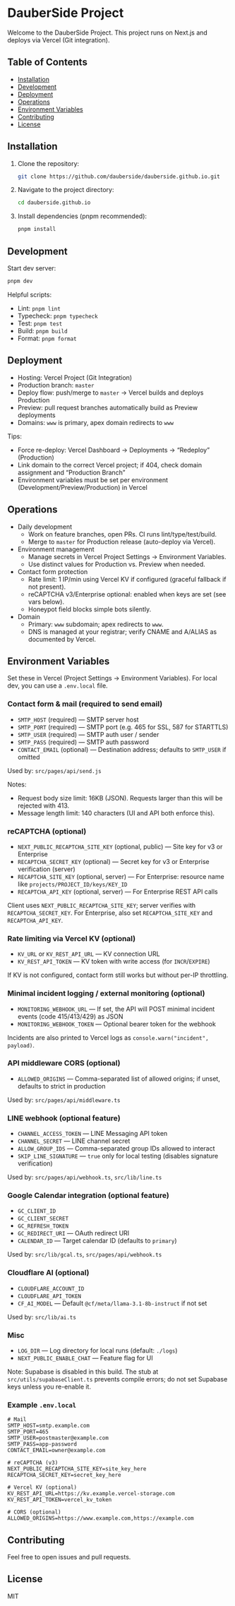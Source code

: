 # DauberSide Project

Welcome to the DauberSide Project. This project runs on Next.js and deploys via
Vercel (Git integration).

## Table of Contents

- [Installation](#installation)
- [Development](#development)
- [Deployment](#deployment)
- [Operations](#operations)
- [Environment Variables](#environment-variables)
- [Contributing](#contributing)
- [License](#license)

## Installation

1. Clone the repository:
   ```sh
   git clone https://github.com/dauberside/dauberside.github.io.git
   ```
2. Navigate to the project directory:
   ```sh
   cd dauberside.github.io
   ```
3. Install dependencies (pnpm recommended):
   ```sh
   pnpm install
   ```

## Development

Start dev server:

```sh
pnpm dev
```

Helpful scripts:

- Lint: `pnpm lint`
- Typecheck: `pnpm typecheck`
- Test: `pnpm test`
- Build: `pnpm build`
- Format: `pnpm format`

## Deployment

- Hosting: Vercel Project (Git Integration)
- Production branch: `master`
- Deploy flow: push/merge to `master` → Vercel builds and deploys Production
- Preview: pull request branches automatically build as Preview deployments
- Domains: `www` is primary, apex domain redirects to `www`

Tips:

- Force re-deploy: Vercel Dashboard → Deployments → “Redeploy” (Production)
- Link domain to the correct Vercel project; if 404, check domain assignment and
  “Production Branch”
- Environment variables must be set per environment
  (Development/Preview/Production) in Vercel

## Operations

- Daily development
  - Work on feature branches, open PRs. CI runs lint/type/test/build.
  - Merge to `master` for Production release (auto-deploy via Vercel).
- Environment management
  - Manage secrets in Vercel Project Settings → Environment Variables.
  - Use distinct values for Production vs. Preview when needed.
- Contact form protection
  - Rate limit: 1 IP/min using Vercel KV if configured (graceful fallback if not
    present).
  - reCAPTCHA v3/Enterprise optional: enabled when keys are set (see vars
    below).
  - Honeypot field blocks simple bots silently.
- Domain
  - Primary: `www` subdomain; apex redirects to `www`.
  - DNS is managed at your registrar; verify CNAME and A/ALIAS as documented by
    Vercel.

## Environment Variables

Set these in Vercel (Project Settings → Environment Variables). For local dev,
you can use a `.env.local` file.

### Contact form & mail (required to send email)

- `SMTP_HOST` (required) — SMTP server host
- `SMTP_PORT` (required) — SMTP port (e.g. 465 for SSL, 587 for STARTTLS)
- `SMTP_USER` (required) — SMTP auth user / sender
- `SMTP_PASS` (required) — SMTP auth password
- `CONTACT_EMAIL` (optional) — Destination address; defaults to `SMTP_USER` if
  omitted

Used by: `src/pages/api/send.js`

Notes:

- Request body size limit: 16KB (JSON). Requests larger than this will be
  rejected with 413.
- Message length limit: 140 characters (UI and API both enforce this).

### reCAPTCHA (optional)

- `NEXT_PUBLIC_RECAPTCHA_SITE_KEY` (optional, public) — Site key for v3 or
  Enterprise
- `RECAPTCHA_SECRET_KEY` (optional) — Secret key for v3 or Enterprise
  verification (server)
- `RECAPTCHA_SITE_KEY` (optional, server) — For Enterprise: resource name like
  `projects/PROJECT_ID/keys/KEY_ID`
- `RECAPTCHA_API_KEY` (optional, server) — For Enterprise REST API calls

Client uses `NEXT_PUBLIC_RECAPTCHA_SITE_KEY`; server verifies with
`RECAPTCHA_SECRET_KEY`. For Enterprise, also set `RECAPTCHA_SITE_KEY` and
`RECAPTCHA_API_KEY`.

### Rate limiting via Vercel KV (optional)

- `KV_URL` or `KV_REST_API_URL` — KV connection URL
- `KV_REST_API_TOKEN` — KV token with write access (for `INCR`/`EXPIRE`)

If KV is not configured, contact form still works but without per-IP throttling.

### Minimal incident logging / external monitoring (optional)

- `MONITORING_WEBHOOK_URL` — If set, the API will POST minimal incident events
  (code 415/413/429) as JSON
- `MONITORING_WEBHOOK_TOKEN` — Optional bearer token for the webhook

Incidents are also printed to Vercel logs as
`console.warn("incident", payload)`.

### API middleware CORS (optional)

- `ALLOWED_ORIGINS` — Comma-separated list of allowed origins; if unset,
  defaults to strict in production

Used by: `src/pages/api/middleware.ts`

### LINE webhook (optional feature)

- `CHANNEL_ACCESS_TOKEN` — LINE Messaging API token
- `CHANNEL_SECRET` — LINE channel secret
- `ALLOW_GROUP_IDS` — Comma-separated group IDs allowed to interact
- `SKIP_LINE_SIGNATURE` — `true` only for local testing (disables signature
  verification)

Used by: `src/pages/api/webhook.ts`, `src/lib/line.ts`

### Google Calendar integration (optional feature)

- `GC_CLIENT_ID`
- `GC_CLIENT_SECRET`
- `GC_REFRESH_TOKEN`
- `GC_REDIRECT_URI` — OAuth redirect URI
- `CALENDAR_ID` — Target calendar ID (defaults to `primary`)

Used by: `src/lib/gcal.ts`, `src/pages/api/webhook.ts`

### Cloudflare AI (optional)

- `CLOUDFLARE_ACCOUNT_ID`
- `CLOUDFLARE_API_TOKEN`
- `CF_AI_MODEL` — Default `@cf/meta/llama-3.1-8b-instruct` if not set

Used by: `src/lib/ai.ts`

### Misc

- `LOG_DIR` — Log directory for local runs (default: `./logs`)
- `NEXT_PUBLIC_ENABLE_CHAT` — Feature flag for UI

Note: Supabase is disabled in this build. The stub at
`src/utils/supabaseClient.ts` prevents compile errors; do not set Supabase keys
unless you re-enable it.

### Example `.env.local`

```env
# Mail
SMTP_HOST=smtp.example.com
SMTP_PORT=465
SMTP_USER=postmaster@example.com
SMTP_PASS=app-password
CONTACT_EMAIL=owner@example.com

# reCAPTCHA (v3)
NEXT_PUBLIC_RECAPTCHA_SITE_KEY=site_key_here
RECAPTCHA_SECRET_KEY=secret_key_here

# Vercel KV (optional)
KV_REST_API_URL=https://kv.example.vercel-storage.com
KV_REST_API_TOKEN=vercel_kv_token

# CORS (optional)
ALLOWED_ORIGINS=https://www.example.com,https://example.com
```

## Contributing

Feel free to open issues and pull requests.

## License

MIT
